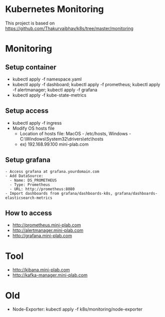 # Kubernetes Monitoring
This project is based on https://github.com/Thakurvaibhav/k8s/tree/master/monitoring

# Monitoring
## Setup container
- kubectl apply -f namespace.yaml
- kubectl apply -f dashboard; kubectl apply -f prometheus; kubectl apply -f alertmanager; kubectl apply -f grafana
- kubectl apply -f kube-state-metrics
 	
## Setup access
- kubectl apply -f ingress
- Modify OS hosts file
  - Location of hosts file: MacOS - /etc/hosts, Windows - C:\Windows\System32\drivers\etc\hosts
  - ex) 192.168.99.100 mini-plab.com

## Setup grafana
    - Access grafana at grafana.yourdomain.com
    - Add DataSource: 
 	  - Name: DS_PROMETHEUS
 	  - Type: Prometheus 
 	  - URL: http://prometheus:8080 
 	- Import dashboards from grafana/dashboards-k8s, grafana/dashboards-elasticsearch-metrics

## How to access
- http://prometheus.mini-plab.com
- http://alertmanager.mini-plab.com
- http://grafana.mini-plab.com

# Tool
- http://kibana.mini-plab.com
- http://kafka-manager.mini-plab.com

# Old
- Node-Exporter: kubectl apply -f k8s/monitoring/node-exporter

